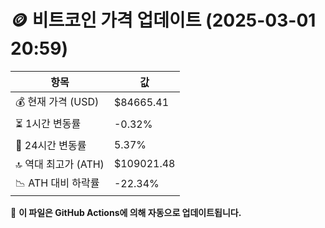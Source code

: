 # 🪙 비트코인 가격 업데이트 (2025-03-01 20:59)

| 항목                | 값 |
|--------------------|----------------|
| 💰 현재 가격 (USD) | $84665.41 |
| ⏳ 1시간 변동률    | -0.32% |
| 📆 24시간 변동률   | 5.37% |
| 🔝 역대 최고가 (ATH) | $109021.48 |
| 📉 ATH 대비 하락률 | -22.34% |

🔄 **이 파일은 GitHub Actions에 의해 자동으로 업데이트됩니다.**
